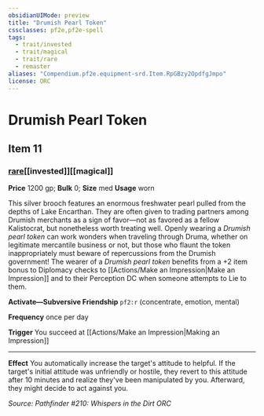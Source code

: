 ```yaml
---
obsidianUIMode: preview
title: "Drumish Pearl Token"
cssclasses: pf2e,pf2e-spell
tags:
  - trait/invested
  - trait/magical
  - trait/rare
  - remaster
aliases: "Compendium.pf2e.equipment-srd.Item.RpGBzy2OpdfgJmpo"
license: ORC
---
```

# Drumish Pearl Token
## Item 11
### [rare](rare "Rare Rarity Trait")[[invested]][[magical]]


**Price** 1200 gp; 
**Bulk** 0; **Size** med
**Usage** worn

This silver brooch features an enormous freshwater pearl pulled from the depths of Lake Encarthan. They are often given to trading partners among Drumish merchants as a sign of favor—not as favored as a fellow Kalistocrat, but nonetheless worth treating well. Openly wearing a _Drumish pearl token_ can work wonders when traveling through Druma, whether on legitimate mercantile business or not, but those who flaunt the token inappropriately must beware of repercussions from the Drumish government! The wearer of a _Drumish pearl token_ benefits from a +2 item bonus to Diplomacy checks to [[Actions/Make an Impression|Make an Impression]] and to their Perception DC when someone attempts to Lie to them.

**Activate—Subversive Friendship** `pf2:r` (concentrate, emotion, mental)

**Frequency** once per day

**Trigger** You succeed at [[Actions/Make an Impression|Making an Impression]]

* * *

**Effect** You automatically increase the target's attitude to helpful. If the target's initial attitude was unfriendly or hostile, they revert to this attitude after 10 minutes and realize they've been manipulated by you. Afterward, they might decide to act against you.

*Source: Pathfinder #210: Whispers in the Dirt*
*ORC*